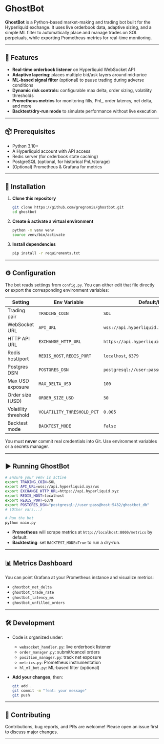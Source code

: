# GhostBot

**GhostBot** is a Python-based market-making and trading bot built for the Hyperliquid exchange. It uses live orderbook data, adaptive sizing, and a simple ML filter to automatically place and manage trades on SOL perpetuals, while exporting Prometheus metrics for real-time monitoring.

---

## 🚀 Features

* **Real‑time orderbook listener** on Hyperliquid WebSocket API
* **Adaptive layering**: places multiple bid/ask layers around mid‑price
* **ML‑based signal filter** (optional) to pause trading during adverse conditions
* **Dynamic risk controls**: configurable max delta, order sizing, volatility thresholds
* **Prometheus metrics** for monitoring fills, PnL, order latency, net delta, and more
* **Backtest/dry‑run mode** to simulate performance without live execution

---

## 📦 Prerequisites

* Python 3.10+
* A Hyperliquid account with API access
* Redis server (for orderbook state caching)
* PostgreSQL (optional, for historical PnL/storage)
* (Optional) Prometheus & Grafana for metrics

---

## 🔧 Installation

1. **Clone this repository**

   ```bash
   git clone https://github.com/gregnomis/ghostbot.git
   cd ghostbot
   ```
2. **Create & activate a virtual environment**

   ```bash
   python -m venv venv
   source venv/bin/activate
   ```
3. **Install dependencies**

   ```bash
   pip install -r requirements.txt
   ```

---

## ⚙️ Configuration

The bot reads settings from `config.py`. You can either edit that file directly **or** export the corresponding environment variables:

| Setting              | Env Variable               | Default/Example                                |
| -------------------- | -------------------------- | ---------------------------------------------- |
| Trading pair         | `TRADING_COIN`             | `SOL`                                          |
| WebSocket URL        | `API_URL`                  | `wss://api.hyperliquid.xyz/ws`                 |
| HTTP API URL         | `EXCHANGE_HTTP_URL`        | `https://api.hyperliquid.xyz`                  |
| Redis host/port      | `REDIS_HOST`, `REDIS_PORT` | `localhost`, `6379`                            |
| Postgres DSN         | `POSTGRES_DSN`             | `postgresql://user:pass@host:5432/ghostbot_db` |
| Max USD exposure     | `MAX_DELTA_USD`            | `100`                                          |
| Order size (USD)     | `ORDER_SIZE_USD`           | `50`                                           |
| Volatility threshold | `VOLATILITY_THRESHOLD_PCT` | `0.005`                                        |
| Backtest mode        | `BACKTEST_MODE`            | `False`                                        |

You must **never** commit real credentials into Git. Use environment variables or a secrets manager.

---

## ▶️ Running GhostBot

```bash
# Ensure your venv is active
export TRADING_COIN=SOL
export API_URL=wss://api.hyperliquid.xyz/ws
export EXCHANGE_HTTP_URL=https://api.hyperliquid.xyz
export REDIS_HOST=localhost
export REDIS_PORT=6379
export POSTGRES_DSN="postgresql://user:pass@host:5432/ghostbot_db"
# (Other vars...)

# Run the bot
python main.py
```

* **Prometheus** will scrape metrics at `http://localhost:8000/metrics` by default.
* **Backtesting**: set `BACKTEST_MODE=True` to run a dry‑run.

---

## 📊 Metrics Dashboard

You can point Grafana at your Prometheus instance and visualize metrics:

* `ghostbot_net_delta`
* `ghostbot_trade_rate`
* `ghostbot_latency_ms`
* `ghostbot_unfilled_orders`

---

## 🛠️ Development

* Code is organized under:

  * `websocket_handler.py`: live orderbook listener
  * `order_manager.py`: submit/cancel orders
  * `position_manager.py`: track net exposure
  * `metrics.py`: Prometheus instrumentation
  * `hl_ml_bot.py`: ML‑based filter (optional)

* **Add your changes**, then:

  ```bash
  git add .
  git commit -m "feat: your message"
  git push
  ```

---

## 🤝 Contributing

Contributions, bug reports, and PRs are welcome! Please open an issue first to discuss major changes.

---

